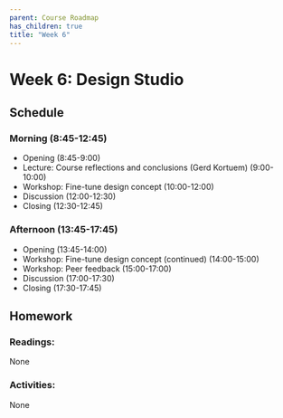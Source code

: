 ```yaml
---
parent: Course Roadmap
has_children: true
title: "Week 6"
---
```


# Week 6: Design Studio

## Schedule

### Morning (8:45-12:45)
- Opening (8:45-9:00)
- Lecture: Course reflections and conclusions (Gerd Kortuem) (9:00-10:00)
- Workshop: Fine-tune design concept (10:00-12:00)
- Discussion (12:00-12:30)
- Closing (12:30-12:45)

### Afternoon (13:45-17:45)
- Opening (13:45-14:00)
- Workshop: Fine-tune design concept (continued) (14:00-15:00)
- Workshop: Peer feedback (15:00-17:00)
- Discussion (17:00-17:30)
- Closing (17:30-17:45)

## Homework

### Readings:
None

### Activities: 
None
